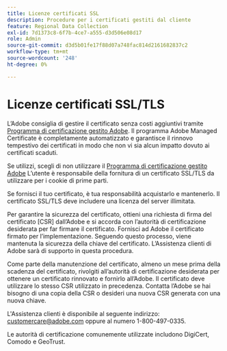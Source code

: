 ```yaml
---
title: Licenze certificati SSL
description: Procedure per i certificati gestiti dal cliente
feature: Regional Data Collection
exl-id: 7d1373c8-6f7b-4ce7-a555-d3d506e08d17
role: Admin
source-git-commit: d3d5b01fe17f88d07a748fac814d2161682837c2
workflow-type: tm+mt
source-wordcount: '248'
ht-degree: 0%

---
```


# Licenze certificati SSL/TLS

L’Adobe consiglia di gestire il certificato senza costi aggiuntivi tramite [Programma di certificazione gestito Adobe](https://experienceleague.adobe.com/docs/core-services/interface/ec-cookies/cookies-first-party.html?lang=it). Il programma Adobe Managed Certificate è completamente automatizzato e garantisce il rinnovo tempestivo dei certificati in modo che non vi sia alcun impatto dovuto ai certificati scaduti.

Se utilizzi, scegli di non utilizzare il [Programma di certificazione gestito Adobe](https://experienceleague.adobe.com/docs/core-services/interface/ec-cookies/cookies-first-party.html?lang=it) L’utente è responsabile della fornitura di un certificato SSL/TLS da utilizzare per i cookie di prime parti.

Se fornisci il tuo certificato, è tua responsabilità acquistarlo e mantenerlo.  Il certificato SSL/TLS deve includere una licenza del server illimitata.

Per garantire la sicurezza del certificato, ottieni una richiesta di firma del certificato [CSR] dall’Adobe e si accorda con l’autorità di certificazione desiderata per far firmare il certificato.  Fornisci ad Adobe il certificato firmato per l’implementazione.  Seguendo questo processo, viene mantenuta la sicurezza della chiave del certificato.  L’Assistenza clienti di Adobe sarà di supporto in questa procedura.

Come parte della manutenzione del certificato, almeno un mese prima della scadenza del certificato, rivolgiti all’autorità di certificazione desiderata per ottenere un certificato rinnovato e fornirlo all’Adobe.  Il certificato deve utilizzare lo stesso CSR utilizzato in precedenza.  Contatta l’Adobe se hai bisogno di una copia della CSR o desideri una nuova CSR generata con una nuova chiave.

L&#39;Assistenza clienti è disponibile al seguente indirizzo: customercare@adobe.com oppure al numero 1-800-497-0335.

Le autorità di certificazione comunemente utilizzate includono DigiCert, Comodo e GeoTrust.
